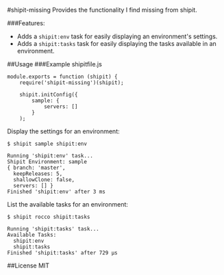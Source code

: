 #shipit-missing
Provides the functionality I find missing from shipit.

###Features:
- Adds a `shipit:env` task for easily displaying an environment's settings.
- Adds a `shipit:tasks` task for easily displaying the tasks available in an environment.

##Usage
###Example shipitfile.js

	module.exports = function (shipit) {
		require('shipit-missing')(shipit);

		shipit.initConfig({
			sample: {
				servers: []
			}
		);

Display the settings for an environment:

	$ shipit sample shipit:env

	Running 'shipit:env' task...
	Shipit Environment: sample
	{ branch: 'master',
	  keepReleases: 5,
	  shallowClone: false,
	  servers: [] }
	Finished 'shipit:env' after 3 ms

List the available tasks for an environment:

	$ shipit rocco shipit:tasks

	Running 'shipit:tasks' task...
	Available Tasks:
	  shipit:env
	  shipit:tasks
	Finished 'shipit:tasks' after 729 μs

##License
MIT
